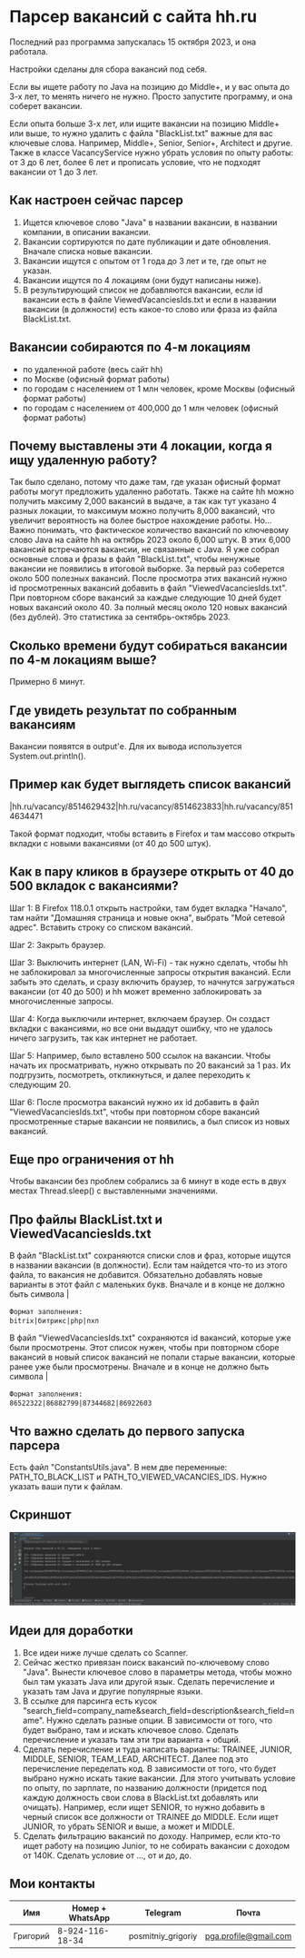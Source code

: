 # Парсер вакансий с сайта hh.ru

Последний раз программа запускалась 15 октября 2023, и она работала.

Настройки сделаны для сбора вакансий под себя.

Если вы ищете работу по Java на позицию до Middle+, и у вас опыта до 3-х лет, то менять ничего не нужно. Просто запустите программу, и она соберет вакансии.

Если опыта больше 3-х лет, или ищите вакансии на позицию Middle+ или выше, то нужно удалить с файла "BlackList.txt" важные для вас ключевые слова. Например, Middle+, Senior, Senior+, Architect и другие. Также в классе VacancyService нужно убрать условия по опыту работы: от 3 до 6 лет, более 6 лет и прописать условие, что не подходят вакансии от 1 до 3 лет.

## Как настроен сейчас парсер
1. Ищется ключевое слово "Java" в названии вакансии, в названии компании, в описании вакансии.
2. Вакансии сортируются по дате публикации и дате обновления. Вначале списка новые вакансии.
3. Вакансии ищутся с опытом от 1 года до 3 лет и те, где опыт не указан.
4. Вакансии ищутся по 4 локациям (они будут написаны ниже).
5. В результирующий список не добавляются вакансии, если id вакансии есть в файле ViewedVacanciesIds.txt и если в названии вакансии (в должности) есть какое-то слово или фраза из файла BlackList.txt.

## Вакансии собираются по 4-м локациям
- по удаленной работе (весь сайт hh)
- по Москве (офисный формат работы)
- по городам с населением от 1 млн человек, кроме Москвы (офисный формат работы)
- по городам с населением от 400,000 до 1 млн человек (офисный формат работы)

## Почему выставлены эти 4 локации, когда я ищу удаленную работу?
Так было сделано, потому что даже там, где указан офисный формат работы могут предложить удаленно работать. Также на сайте hh можно получить максиму 2,000 вакансий в выдаче, а так как тут указано 4 разных локации, то максимум можно получить 8,000 вакансий, что увеличит вероятность на более быстрое нахождение работы. Но... Важно понимать, что фактическое количество вакансий по ключевому слово Java на сайте hh на октябрь 2023 около 6,000 штук. В этих 6,000 вакансий встречаются вакансии, не связанные с Java. Я уже собрал основные слова и фразы в файл "BlackList.txt", чтобы ненужные вакансии не появились в итоговой выборке. За первый раз соберется около 500 полезных вакансий. После просмотра этих вакансий нужно id просмотренных вакансий добавить в файл "ViewedVacanciesIds.txt". При повторном сборе вакансий за каждые следующие 10 дней будет новых вакансий около 40. За полный месяц около 120 новых вакансий (без дублей). Это статистика за сентябрь-октябрь 2023.

## Сколько времени будут собираться вакансии по 4-м локациям выше?
Примерно 6 минут.

## Где увидеть результат по собранным вакансиям
Вакансии появятся в output'е. Для их вывода используется System.out.println().

## Пример как будет выглядеть список вакансий
|hh.ru/vacancy/8514629432|hh.ru/vacancy/8514623833|hh.ru/vacancy/8514634471

Такой формат подходит, чтобы вставить в Firefox и там массово открыть вкладки с новыми вакансиями (от 40 до 500 штук).

## Как в пару кликов в браузере открыть от 40 до 500 вкладок с вакансиями?

Шаг 1: В Firefox 118.0.1 открыть настройки, там будет вкладка "Начало", там найти "Домашняя страница и новые окна", выбрать "Мой сетевой адрес". Вставить строку со списком вакансий.

Шаг 2: Закрыть браузер.

Шаг 3: Выключить интернет (LAN, Wi-Fi) - так нужно сделать, чтобы hh не заблокировал за многочисленные запросы открытия вакансий. Если забыть это сделать, и сразу включить браузер, то начнутся загружаться вакансии (от 40 до 500) и hh может временно заблокировать за многочисленные запросы.

Шаг 4: Когда выключили интернет, включаем браузер. Он создаст вкладки с вакансиями, но все они выдадут ошибку, что не удалось ничего загрузить, так как интернет не работает.

Шаг 5: Например, было вставлено 500 ссылок на вакансии. Чтобы начать их просматривать, нужно открывать по 20 вакансий за 1 раз. Их подгрузить, посмотреть, откликнуться, и далее переходить к следующим 20.

Шаг 6: После просмотра вакансий нужно их id добавить в файл "ViewedVacanciesIds.txt", чтобы при повторном сборе вакансий просмотренные старые вакансии не появились, а был список из новых вакансий.

## Еще про ограничения от hh
Чтобы вакансии без проблем собрались за 6 минут в коде есть в двух местах Thread.sleep() с выставленными значениями.

## Про файлы BlackList.txt и ViewedVacanciesIds.txt

В файл "BlackList.txt" сохраняются списки слов и фраз, которые ищутся в названии вакансии (в должности). Если там найдется что-то из этого файла, то вакансия не добавится. Обязательно добавлять новые варианты в этот файл с маленьких букв. Вначале и в конце не должно быть символа |
```
Формат заполнения:
bitrix|битрикс|php|пхп
```

В файл "ViewedVacanciesIds.txt" сохраняются id вакансий, которые уже были просмотрены. Этот список нужен, чтобы при повторном сборе вакансий в новый список вакансий не попали старые вакансии, которые ранее уже были просмотрены. Вначале и в конце не должно быть символа |
```
Формат заполнения:
86522322|86882799|87344682|86922603
```

## Что важно сделать до первого запуска парсера
Есть файл "ConstantsUtils.java". В нем две переменные: PATH_TO_BLACK_LIST и PATH_TO_VIEWED_VACANCIES_IDS. Нужно указать ваши пути к файлам.

## Скриншот
![Скриншот](pic/Скриншот.png)

## Идеи для доработки
1. Все идеи ниже лучше сделать со Scanner.
2. Сейчас жестко привязан поиск вакансий по-ключевому слово "Java". Вынести ключевое слово в параметры метода, чтобы можно был там указать Java или другой язык. Сделать перечисление и указать там Java и другие популярные языки.
3. В ссылке для парсинга есть кусок "search_field=company_name&search_field=description&search_field=name". Нужно сделать разные опции. В зависимости от того, что будет выбрано, там и искать ключевое слово.  Сделать перечисление и указать там эти три варианта + общий.
4. Сделать перечисление и туда написать варианты: TRAINEE, JUNIOR, MIDDLE, SENIOR, TEAM_LEAD, ARCHITECT. Далее под это перечисление переделать код. В зависимости от того, что будет выбрано нужно искать такие вакансии. Для этого учитывать условие по опыту, по зарплате, по названию должности (придется под каждую должность свои слова в BlackList.txt добавлять или очищать). Например, если ищет SENIOR, то нужно добавить в черный список все должности от TRAINEE до MIDDLE. Если ищет JUNIOR, то убрать SENIOR и выше, а может и MIDDLE.
5. Сделать фильтрацию вакансий по доходу. Например, если кто-то ищет работу на позицию Junior, то не собирать вакансии с доходом от 140К. Сделать условие от ..., от и до, до.

## Мои контакты
| Имя      | Номер + WhatsApp | Telegram           | Почта                 |
|----------|------------------|--------------------|-----------------------|
| Григорий | 8-924-116-18-34  | posmitniy_grigoriy | pga.profile@gmail.com |